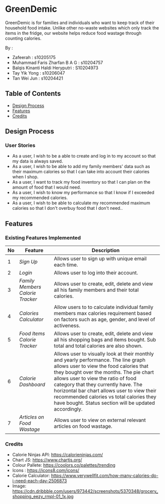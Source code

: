 # GreenDemic
GreenDemic is for families and individuals who want to keep track of their household food intake. Unlike other no-waste websites which only track the items in the fridge, our website helps reduce food wastage through counting calories.

By :
* Zafeerah : s10205175
* Muhammad Faris Zharfan B A G : s10204757
* Balqis Kinanti Haldi Heryputri : S10204973
* Tay Yik Yong : s10206047
* Tan Wei Jun : s10204421


## Table of Contents
* [Design Process](#design-process)
* [Features](#features)
* [Credits](#credits)

## Design Process
### User Stories
* As a user, I wish to be a able to create and log in to my account so that my data is always saved.
* As a user, I wish to be able to add my family members' data such as their maximum calories so that I can take into account their calories when I shop.
* As a user, I want to track my food inventory so that I can plan on the amount of food that I would need.
* As a user, I wish to know my performance so that I know if I exceeded my recommended calories.
* As a user, I wish to be able to calculate my recommended maximum calories so that I don't overbuy food that I don't need..

## Features
### Existing Features Implemented
No | Feature | Description
------------ | ------------ | ------------
1 | _Sign Up_| Allows user to sign up with unique email each time.
2 | _Login_| Allows user to log into their account.
3 | _Family Members Calorie Tracker_| Allows user to create, edit, delete and view all his family members and their total calories.
4 | _Calories Calculator_| Allow users to  to calculate individual family members max calories requirement based on factors such as age, gender, and level of activeness.
5 | _Food Items Calorie Tracker_| Allows user to create, edit, delete and view all his shopping bags and items bought. Sub total and total calories are also shown.
6 | _Calorie Dashboard_| Allows user to visually look at their monthly and yearly performance. The line graph allows user to view the food calories that they bought over the months. The pie chart allows user to view the ratio of food category that they currently have. The horizontal bar chart allows user to view their recommended calories vs total calories they have bought. Status section will be updated accordingly.
7 | _Articles on Food Wastage_| Allows user to view on external relevant articles on food wastage.

### Credits
* Calorie Ninjas API: https://calorieninjas.com/
* Chart JS: https://www.chartjs.org/
* Colour Pallete: https://coolors.co/palettes/trending
* Icons : https://icons8.com/icons/
* Calorie Calculator: https://www.verywellfit.com/how-many-calories-do-i-need-each-day-2506873
* Image: https://cdn.dribbble.com/users/973442/screenshots/5370348/grocery_shopping_eezy_rmpl-01_1x.jpg
